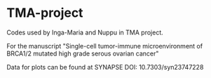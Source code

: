 # TMA-project
Codes used by Inga-Maria and Nuppu in TMA project.

For the manuscript "Single-cell tumor-immune microenvironment of BRCA1/2 mutated high grade serous ovarian cancer"

Data for plots can be found at SYNAPSE DOI: 10.7303/syn23747228

